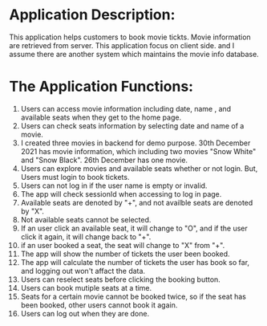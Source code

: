 # Application Description:
This application helps customers to book movie tickts. Movie information are retrieved from server. This application focus on client side. and I assume there are another system which maintains the movie info database. 
# The Application Functions:
1. Users can access movie information including date, name , and available seats when they get to the home page.
1. Users can check seats information by selecting date and name of a movie.
1. I created three movies in backend for demo purpose. 30th December 2021 has movie information, which including two movies "Snow White" and "Snow Black". 26th December has one movie.
1. Users can explore movies and available seats whether or not login. But, Users must login to book tickets.
1. Users can not log in if the user name is empty or invalid. 
1. The app will check sessionId when accessing to log in page.
1. Available seats are denoted by "+", and not availble seats are denoted by "X".
1. Not available seats cannot be selected.
1. If an user click an available seat, it will change to "O", and if the user click it again, it will change back to "+".
1. if an user booked a seat, the seat will change to "X" from "+".
1. The app will show the number of tickets the user been booked.
1. The app will calculate the number of tickets the user has book so far, and logging out won't affact the data.
1. Users can reselect seats before clicking the booking button.
1. Users can book mutiple seats at a time.
1. Seats for a certain movie cannot be booked twice, so if the seat has been booked, other users cannot book it again.
1. Users can log out when they are done.